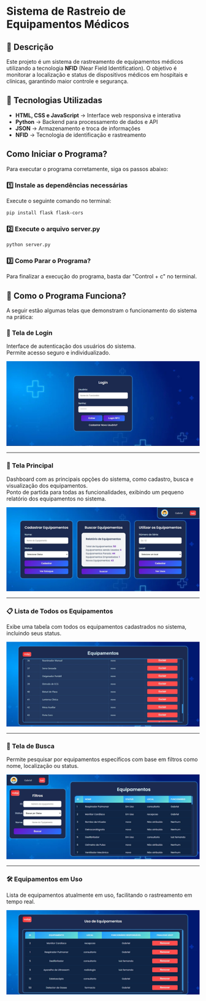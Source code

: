 # Sistema de Rastreio de Equipamentos Médicos

## 📌 Descrição
Este projeto é um sistema de rastreamento de equipamentos médicos utilizando a tecnologia **NFID** (Near Field Identification). O objetivo é monitorar a localização e status de dispositivos médicos em hospitais e clínicas, garantindo maior controle e segurança.

## 🚀 Tecnologias Utilizadas
- **HTML, CSS e JavaScript** → Interface web responsiva e interativa  
- **Python** → Backend para processamento de dados e API  
- **JSON** → Armazenamento e troca de informações  
- **NFID** → Tecnologia de identificação e rastreamento  

## Como Iniciar o Programa?

Para executar o programa corretamente, siga os passos abaixo:

### 1️⃣ Instale as dependências necessárias  
Execute o seguinte comando no terminal:  

```bash
pip install flask flask-cors
```
### 2️⃣ Execute o arquivo server.py

```bash
python server.py
```
### 3️⃣ Como Parar o Programa?
Para finalizar a execução do programa, basta dar "Control + c" no terminal.


## 🧠 Como o Programa Funciona?

A seguir estão algumas telas que demonstram o funcionamento do sistema na prática:

### 🔐 Tela de Login  
Interface de autenticação dos usuários do sistema.  
Permite acesso seguro e individualizado.

![Tela de Login](assets/imagens/Tela%20de%20Login.jpeg)

---

### 🧭 Tela Principal  
Dashboard com as principais opções do sistema, como cadastro, busca e visualização dos equipamentos.  
Ponto de partida para todas as funcionalidades, exibindo um pequeno relatório dos equipamentos no sistema.

![Tela Principal](assets/imagens/Tela%20Principal.jpeg)

---

### 📋 Lista de Todos os Equipamentos  
Exibe uma tabela com todos os equipamentos cadastrados no sistema, incluindo seus status.

![Lista de Equipamentos](assets/imagens/Lista%20de%20Todos%20Equipamentos.jpeg)

---

### 🔎 Tela de Busca  
Permite pesquisar por equipamentos específicos com base em filtros como nome, localização ou status.

![Tela de Busca](assets/imagens/Tela%20de%20Busca.jpeg)

---

### 🛠️ Equipamentos em Uso  
Lista de equipamentos atualmente em uso, facilitando o rastreamento em tempo real.

![Equipamentos Usados](assets/imagens/Equipamentos%20Usados.jpeg)
